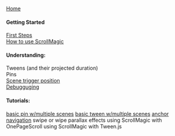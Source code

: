 [Home](https://github.com/janpaepke/ScrollMagic/wiki)

#### Getting Started

[First Steps](./Getting-Started-:-First-Steps)  
[How to use ScrollMagic](./Getting-Started-:-How-to-use-ScrollMagic)  

#### Understanding:

Tweens (and their projected duration)  
Pins  
[Scene trigger position](./Understanding-:-The-scene-trigger-position)  
[Debugguging](./Understanding-:-Debugging)  

#### Tutorials:

[basic pin w/multiple scenes](./Tutorial-:-Basic-Pin)
[basic tween w/multiple scenes](./Tutorial-:-Basic-Tween)
[anchor navigation](./Tutorial-:-Anchor-Navigation)
swipe or wipe
parallax effects
using ScrollMagic with OnePageScroll
using ScrollMagic with Tween.js